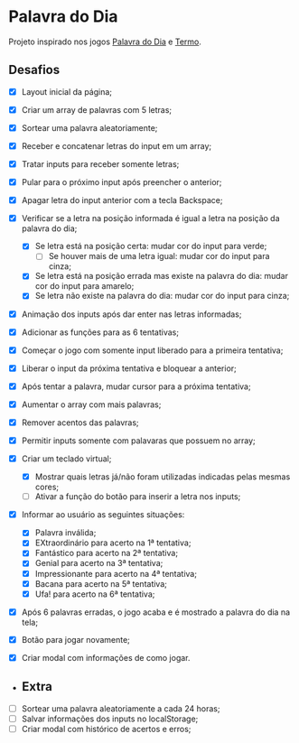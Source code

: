 # Palavra do Dia

Projeto inspirado nos jogos [Palavra do Dia](https://palavra-do-dia.pt/) e [Termo](https://term.ooo/).

## Desafios

- [X] Layout inicial da página;
- [X] Criar um array de palavras com 5 letras;
- [X] Sortear uma palavra aleatoriamente;
- [X] Receber e concatenar letras do input em um array;
- [X] Tratar inputs para receber somente letras;
- [X] Pular para o próximo input após preencher o anterior;
- [X] Apagar letra do input anterior com a tecla Backspace;
- [X] Verificar se a letra na posição informada é igual a letra na posição da palavra do dia;
    - [X] Se letra está na posição certa: mudar cor do input para verde;
        - [ ] Se houver mais de uma letra igual: mudar cor do input para cinza; 
    - [X] Se letra está na posição errada mas existe na palavra do dia: mudar cor do input para amarelo;
    - [X] Se letra não existe na palavra do dia: mudar cor do input para cinza;
- [X] Animação dos inputs após dar enter nas letras informadas;
- [X] Adicionar as funções para as 6 tentativas;
- [X] Começar o jogo com somente input liberado para a primeira tentativa;
- [X] Liberar o input da próxima tentativa e bloquear a anterior;
- [X] Após tentar a palavra, mudar cursor para a próxima tentativa;
- [X] Aumentar o array com mais palavras;
- [X] Remover acentos das palavras;
- [X] Permitir inputs somente com palavaras que possuem no array;
- [X] Criar um teclado virtual;
    - [X] Mostrar quais letras já/não foram utilizadas indicadas pelas mesmas cores;
    - [ ] Ativar a função do botão para inserir a letra nos inputs; 
- [X] Informar ao usuário as seguintes situações:
    - [X] Palavra inválida;
    - [X] EXtraordinário para acerto na 1ª tentativa;
    - [X] Fantástico para acerto na 2ª tentativa;
    - [X] Genial para acerto na 3ª tentativa;
    - [X] Impressionante para acerto na 4ª tentativa;
    - [X] Bacana para acerto na 5ª tentativa;
    - [X] Ufa! para acerto na 6ª tentativa;
- [X] Após 6 palavras erradas, o jogo acaba e é mostrado a palavra do dia na tela;
- [X] Botão para jogar novamente;
- [X] Criar modal com informações de como jogar.


- ## Extra

- [ ] Sortear uma palavra aleatoriamente a cada 24 horas;
- [ ] Salvar informações dos inputs no localStorage;
- [ ] Criar modal com histórico de acertos e erros;
